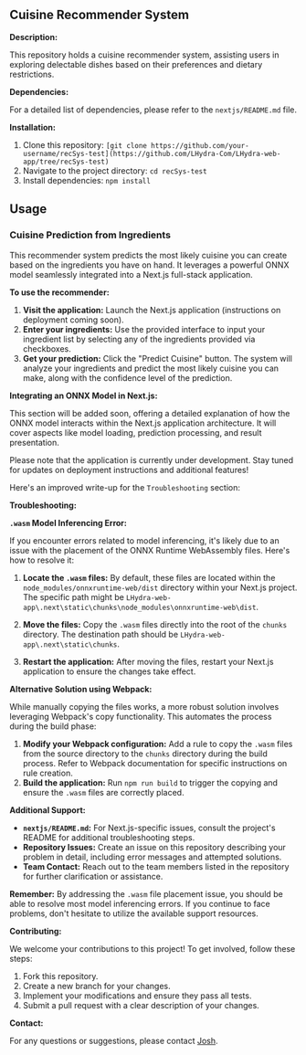## Cuisine Recommender System

**Description:**

This repository holds a cuisine recommender system, assisting users in exploring delectable dishes based on their preferences and dietary restrictions.

**Dependencies:**

For a detailed list of dependencies, please refer to the `nextjs/README.md` file.

**Installation:**

1. Clone this repository: `[git clone https://github.com/your-username/recSys-test](https://github.com/LHydra-Com/LHydra-web-app/tree/recSys-test)`
2. Navigate to the project directory: `cd recSys-test`
3. Install dependencies: `npm install`

## Usage

### Cuisine Prediction from Ingredients

This recommender system predicts the most likely cuisine you can create based on the ingredients you have on hand. It leverages a powerful ONNX model seamlessly integrated into a Next.js full-stack application.

**To use the recommender:**

1. **Visit the application:** Launch the Next.js application (instructions on deployment coming soon).
2. **Enter your ingredients:** Use the provided interface to input your ingredient list by selecting any of the ingredients provided via checkboxes.
3. **Get your prediction:** Click the "Predict Cuisine" button. The system will analyze your ingredients and predict the most likely cuisine you can make, along with the confidence level of the prediction.

**Integrating an ONNX Model in Next.js:**

This section will be added soon, offering a detailed explanation of how the ONNX model interacts within the Next.js application architecture. It will cover aspects like model loading, prediction processing, and result presentation.

Please note that the application is currently under development. Stay tuned for updates on deployment instructions and additional features!

Here's an improved write-up for the `Troubleshooting` section:

**Troubleshooting:**

**`.wasm` Model Inferencing Error:**

If you encounter errors related to model inferencing, it's likely due to an issue with the placement of the ONNX Runtime WebAssembly files. Here's how to resolve it:

1. **Locate the `.wasm` files:** By default, these files are located within the `node_modules/onnxruntime-web/dist` directory within your Next.js project. The specific path might be `LHydra-web-app\.next\static\chunks\node_modules\onnxruntime-web\dist`.

2. **Move the files:** Copy the `.wasm` files directly into the root of the `chunks` directory. The destination path should be `LHydra-web-app\.next\static\chunks`.

3. **Restart the application:** After moving the files, restart your Next.js application to ensure the changes take effect.

**Alternative Solution using Webpack:**

While manually copying the files works, a more robust solution involves leveraging Webpack's copy functionality. This automates the process during the build phase:

1. **Modify your Webpack configuration:** Add a rule to copy the `.wasm` files from the source directory to the `chunks` directory during the build process. Refer to Webpack documentation for specific instructions on rule creation.
2. **Build the application:** Run `npm run build` to trigger the copying and ensure the `.wasm` files are correctly placed.

**Additional Support:**

- **`nextjs/README.md`:** For Next.js-specific issues, consult the project's README for additional troubleshooting steps.
- **Repository Issues:** Create an issue on this repository describing your problem in detail, including error messages and attempted solutions.
- **Team Contact:** Reach out to the team members listed in the repository for further clarification or assistance.

**Remember:** By addressing the `.wasm` file placement issue, you should be able to resolve most model inferencing errors. If you continue to face problems, don't hesitate to utilize the available support resources.

**Contributing:**

We welcome your contributions to this project! To get involved, follow these steps:

1. Fork this repository.
2. Create a new branch for your changes.
3. Implement your modifications and ensure they pass all tests.
4. Submit a pull request with a clear description of your changes.

**Contact:**

For any questions or suggestions, please contact [Josh](mailto:jnopareboateng@outlook.com).

